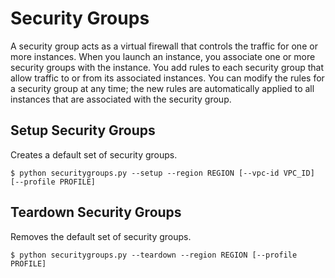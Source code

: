 # Security Groups
A security group acts as a virtual firewall that controls the traffic for one or more instances. When you launch an instance, you associate one or more security groups with the instance. You add rules to each security group that allow traffic to or from its associated instances. You can modify the rules for a security group at any time; the new rules are automatically applied to all instances that are associated with the security group.

## Setup Security Groups
Creates a default set of security groups.

    $ python securitygroups.py --setup --region REGION [--vpc-id VPC_ID] [--profile PROFILE]

## Teardown Security Groups
Removes the default set of security groups.

    $ python securitygroups.py --teardown --region REGION [--profile PROFILE]
